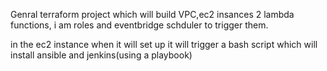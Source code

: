 Genral terraform project which will build VPC,ec2 insances 2 lambda functions, i am roles and eventbridge schduler to trigger them.


in the ec2 instance when it will set up it will trigger a bash script which will install ansible and jenkins(using a playbook)

